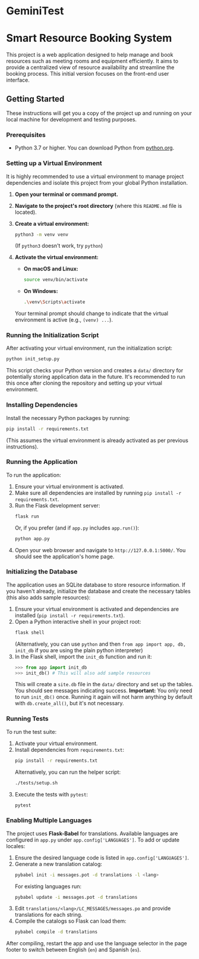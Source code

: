 # GeminiTest
# Smart Resource Booking System

This project is a web application designed to help manage and book resources such as meeting rooms and equipment efficiently. It aims to provide a centralized view of resource availability and streamline the booking process. This initial version focuses on the front-end user interface.

## Getting Started

These instructions will get you a copy of the project up and running on your local machine for development and testing purposes.

### Prerequisites

*   Python 3.7 or higher. You can download Python from [python.org](https://www.python.org/downloads/).

### Setting up a Virtual Environment

It is highly recommended to use a virtual environment to manage project dependencies and isolate this project from your global Python installation.

1.  **Open your terminal or command prompt.**
2.  **Navigate to the project's root directory** (where this `README.md` file is located).
3.  **Create a virtual environment:**
    ```bash
    python3 -m venv venv
    ```
    (If `python3` doesn't work, try `python`)

4.  **Activate the virtual environment:**
    *   **On macOS and Linux:**
        ```bash
        source venv/bin/activate
        ```
    *   **On Windows:**
        ```bash
        .\venv\Scripts\activate
        ```
    Your terminal prompt should change to indicate that the virtual environment is active (e.g., `(venv) ...`).

### Running the Initialization Script

After activating your virtual environment, run the initialization script:

```bash
python init_setup.py
```

This script checks your Python version and creates a `data/` directory for potentially storing application data in the future. It's recommended to run this once after cloning the repository and setting up your virtual environment.

### Installing Dependencies

Install the necessary Python packages by running:
```bash
pip install -r requirements.txt
```
(This assumes the virtual environment is already activated as per previous instructions).

### Running the Application

To run the application:
1.  Ensure your virtual environment is activated.
2.  Make sure all dependencies are installed by running `pip install -r requirements.txt`.
3.  Run the Flask development server:
    ```bash
    flask run
    ```
    Or, if you prefer (and if `app.py` includes `app.run()`):
    ```bash
    python app.py
    ```
4.  Open your web browser and navigate to `http://127.0.0.1:5000/`.
    You should see the application's home page.

### Initializing the Database

The application uses an SQLite database to store resource information. If you haven't already, initialize the database and create the necessary tables (this also adds sample resources):
1. Ensure your virtual environment is activated and dependencies are installed (`pip install -r requirements.txt`).
2. Open a Python interactive shell in your project root:
   ```bash
   flask shell
   ```
   (Alternatively, you can use `python` and then `from app import app, db, init_db` if you are using the plain python interpreter)
3. In the Flask shell, import the `init_db` function and run it:
   ```python
   >>> from app import init_db
   >>> init_db() # This will also add sample resources
   ```
   This will create a `site.db` file in the `data/` directory and set up the tables.
   You should see messages indicating success.
   **Important:** You only need to run `init_db()` once. Running it again will not harm anything by default with `db.create_all()`, but it's not necessary.

### Running Tests

To run the test suite:
1. Activate your virtual environment.
2. Install dependencies from `requirements.txt`:
   ```bash
   pip install -r requirements.txt
   ```
   Alternatively, you can run the helper script:
   ```bash
   ./tests/setup.sh
   ```
3. Execute the tests with `pytest`:
   ```bash
   pytest
   ```

### Enabling Multiple Languages

The project uses **Flask-Babel** for translations. Available languages are configured in `app.py` under `app.config['LANGUAGES']`. To add or update locales:

1. Ensure the desired language code is listed in `app.config['LANGUAGES']`.
2. Generate a new translation catalog:
   ```bash
   pybabel init -i messages.pot -d translations -l <lang>
   ```
   For existing languages run:
   ```bash
   pybabel update -i messages.pot -d translations
   ```
3. Edit `translations/<lang>/LC_MESSAGES/messages.po` and provide translations for each string.
4. Compile the catalogs so Flask can load them:
   ```bash
   pybabel compile -d translations
   ```

After compiling, restart the app and use the language selector in the page footer to switch between English (`en`) and Spanish (`es`).
